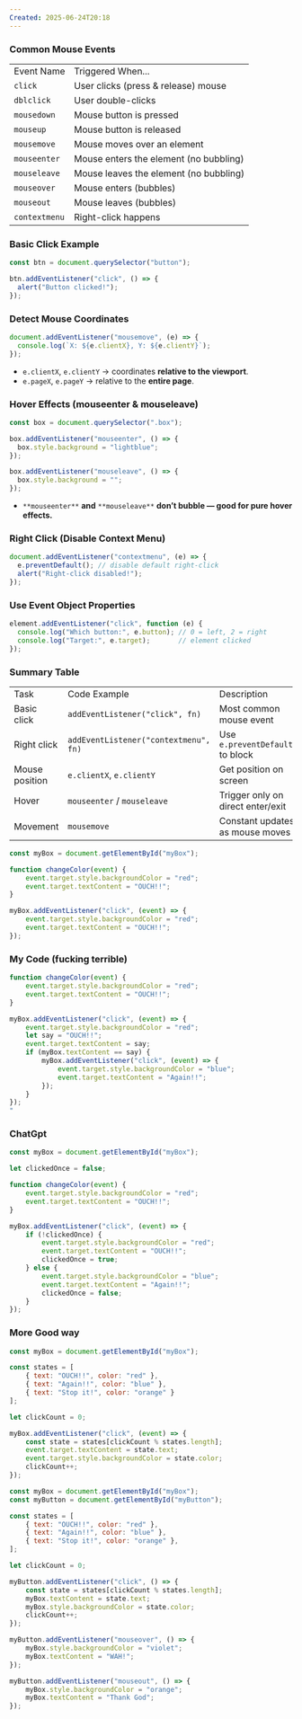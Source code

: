 ```yaml
---
Created: 2025-06-24T20:18
---
```

### **Common Mouse Events**

|   |   |
|---|---|
|Event Name|Triggered When...|
|`click`|User clicks (press & release) mouse|
|`dblclick`|User double-clicks|
|`mousedown`|Mouse button is pressed|
|`mouseup`|Mouse button is released|
|`mousemove`|Mouse moves over an element|
|`mouseenter`|Mouse enters the element (no bubbling)|
|`mouseleave`|Mouse leaves the element (no bubbling)|
|`mouseover`|Mouse enters (bubbles)|
|`mouseout`|Mouse leaves (bubbles)|
|`contextmenu`|Right-click happens|

  

### **Basic Click Example**

```JavaScript
const btn = document.querySelector("button");

btn.addEventListener("click", () => {
  alert("Button clicked!");
});
```

  

### **Detect Mouse Coordinates**

```JavaScript
document.addEventListener("mousemove", (e) => {
  console.log(`X: ${e.clientX}, Y: ${e.clientY}`);
});
```

- `e.clientX`, `e.clientY` → coordinates **relative to the viewport**.
- `e.pageX`, `e.pageY` → relative to the **entire page**.

  

### **Hover Effects (mouseenter & mouseleave)**

```JavaScript
const box = document.querySelector(".box");

box.addEventListener("mouseenter", () => {
  box.style.background = "lightblue";
});

box.addEventListener("mouseleave", () => {
  box.style.background = "";
});
```

- `**mouseenter**` **and** `**mouseleave**` **don’t bubble — good for pure hover effects.**

  

### **Right Click (Disable Context Menu)**

```JavaScript
document.addEventListener("contextmenu", (e) => {
  e.preventDefault(); // disable default right-click
  alert("Right-click disabled!");
});
```

  

### **Use Event Object Properties**

```JavaScript
element.addEventListener("click", function (e) {
  console.log("Which button:", e.button); // 0 = left, 2 = right
  console.log("Target:", e.target);       // element clicked
});
```

  

### Summary Table

|   |   |   |
|---|---|---|
|Task|Code Example|Description|
|Basic click|`addEventListener("click", fn)`|Most common mouse event|
|Right click|`addEventListener("contextmenu", fn)`|Use `e.preventDefault()` to block|
|Mouse position|`e.clientX`, `e.clientY`|Get position on screen|
|Hover|`mouseenter` / `mouseleave`|Trigger only on direct enter/exit|
|Movement|`mousemove`|Constant updates as mouse moves|

  

```JavaScript
const myBox = document.getElementById("myBox");

function changeColor(event) {
    event.target.style.backgroundColor = "red";
    event.target.textContent = "OUCH!!";
}

myBox.addEventListener("click", (event) => {
    event.target.style.backgroundColor = "red";
    event.target.textContent = "OUCH!!";
});
```

  

### My Code (fucking terrible)

```JavaScript
function changeColor(event) {
    event.target.style.backgroundColor = "red";
    event.target.textContent = "OUCH!!";
}

myBox.addEventListener("click", (event) => {
    event.target.style.backgroundColor = "red";
    let say = "OUCH!!";
    event.target.textContent = say;
    if (myBox.textContent == say) {
        myBox.addEventListener("click", (event) => {
            event.target.style.backgroundColor = "blue";
            event.target.textContent = "Again!!";
        });
    }
});
"
```

### ChatGpt

```JavaScript
const myBox = document.getElementById("myBox");

let clickedOnce = false;

function changeColor(event) {
    event.target.style.backgroundColor = "red";
    event.target.textContent = "OUCH!!";
}

myBox.addEventListener("click", (event) => {
    if (!clickedOnce) {
        event.target.style.backgroundColor = "red";
        event.target.textContent = "OUCH!!";
        clickedOnce = true;
    } else {
        event.target.style.backgroundColor = "blue";
        event.target.textContent = "Again!!";
        clickedOnce = false;
    }
});
```

### More Good way

```JavaScript
const myBox = document.getElementById("myBox");

const states = [
    { text: "OUCH!!", color: "red" },
    { text: "Again!!", color: "blue" },
    { text: "Stop it!", color: "orange" }
];

let clickCount = 0;

myBox.addEventListener("click", (event) => {
    const state = states[clickCount % states.length];
    event.target.textContent = state.text;
    event.target.style.backgroundColor = state.color;
    clickCount++;
});
```

  

```JavaScript
const myBox = document.getElementById("myBox");
const myButton = document.getElementById("myButton");

const states = [
    { text: "OUCH!!", color: "red" },
    { text: "Again!!", color: "blue" },
    { text: "Stop it!", color: "orange" },
];

let clickCount = 0;

myButton.addEventListener("click", () => {
    const state = states[clickCount % states.length];
    myBox.textContent = state.text;
    myBox.style.backgroundColor = state.color;
    clickCount++;
});

myButton.addEventListener("mouseover", () => {
    myBox.style.backgroundColor = "violet";
    myBox.textContent = "WAH!";
});

myButton.addEventListener("mouseout", () => {
    myBox.style.backgroundColor = "orange";
    myBox.textContent = "Thank God";
});
```